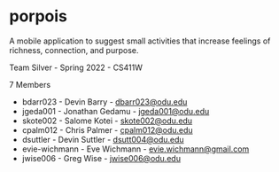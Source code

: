 # porpois
A mobile application to suggest small activities that increase feelings of richness, connection, and purpose.

Team Silver - Spring 2022 - CS411W

7 Members

- bdarr023 - Devin Barry - dbarr023@odu.edu
- jgeda001 - Jonathan Gedamu - jgeda001@odu.edu
- skote002 - Salome Kotei - skote002@odu.edu
- cpalm012 - Chris Palmer - cpalm012@odu.edu
- dsuttler - Devin Suttler - dsutt004@odu.edu
- evie-wichmann - Eve Wichmann - evie.wichmann@gmail.com
- jwise006 - Greg Wise - jwise006@odu.edu
